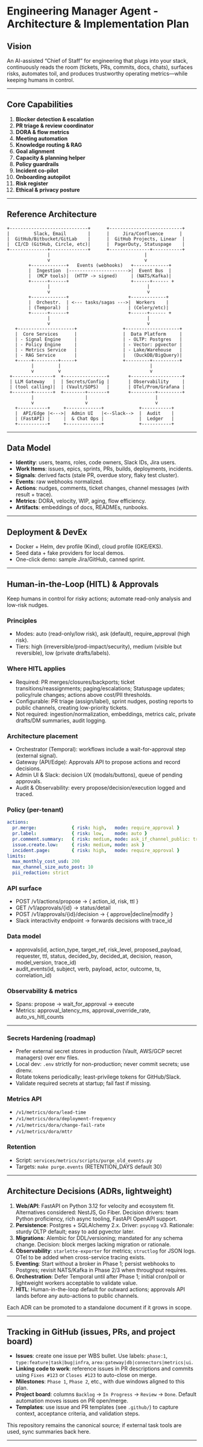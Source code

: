 # Engineering Manager Agent - Architecture & Implementation Plan

## Vision

An AI-assisted “Chief of Staff” for engineering that plugs into your stack, continuously reads the room (tickets, PRs, commits, docs, chats), surfaces risks, automates toil, and produces trustworthy operating metrics—while keeping humans in control.

---

## Core Capabilities

1. **Blocker detection & escalation**
2. **PR triage & review coordinator**
3. **DORA & flow metrics**
4. **Meeting automation**
5. **Knowledge routing & RAG**
6. **Goal alignment**
7. **Capacity & planning helper**
8. **Policy guardrails**
9. **Incident co-pilot**
10. **Onboarding autopilot**
11. **Risk register**
12. **Ethical & privacy posture**

---

## Reference Architecture

```text
+-----------------------------+      +---------------------------+
|         Slack, Email        |      |     Jira/Confluence      |
|  GitHub/Bitbucket/GitLab    |      |  GitHub Projects, Linear  |
|  CI/CD (GitHub, Circle, etc)|      |  PagerDuty, Statuspage    |
+--------------+--------------+      +---------------+-----------+
               |                                   |
               v                                   v
        +-------------+   Events (webhooks)   +-------------+
        |  Ingestion  |---------------------->|  Event Bus  |
        |  (MCP tools)|  (HTTP -> signed)     | (NATS/Kafka)|
        +------+------+                       +------+------ +
               |                                    |
               v                                    v
        +-------------+                      +-------------+
        |  Orchestr.  | <--- tasks/sagas --->|  Workers    |
        | (Temporal)  |                      | (Celery/etc)|
        +------+------+                      +------+------ +
               |                                    |
               v                                    v
   +---------------------+                 +--------------------+
   |  Core Services      |                 |  Data Platform     |
   | - Signal Engine     |                 | - OLTP: Postgres   |
   | - Policy Engine     |                 | - Vector: pgvector |
   | - Metrics Service   |                 | - Lake/Warehouse   |
   | - RAG Service       |                 |   (DuckDB/BigQuery)|
   +-----+---------+-----+                 +---------+----------+
         |         |                                 |
         v         v                                 v
 +---------------+  +----------------+       +-------------------+
 | LLM Gateway   |  | Secrets/Config |       | Observability     |
 | (tool calling)|  | (Vault/SOPS)   |       | OTel/Prom/Grafana |
 +-------+-------+  +--------+-------+       +---------+---------+
         |                   |                         |
         v                   v                         v
   +-----------+     +-------------+             +-----------+
   |  API/Edge |<--->|  Admin UI   |<--Slack-->  |  Audit    |
   | (FastAPI) |     |  & Chat Ops |             |  Ledger   |
   +-----------+     +-------------+             +-----------+
```

---

## Data Model

- **Identity**: users, teams, roles, code owners, Slack IDs, Jira users.
- **Work Items**: issues, epics, sprints, PRs, builds, deployments, incidents.
- **Signals**: derived facts (stale PR, overdue story, flaky test cluster).
- **Events**: raw webhooks normalized.
- **Actions**: nudges, comments, ticket changes, channel messages (with result + trace).
- **Metrics**: DORA, velocity, WIP, aging, flow efficiency.
- **Artifacts**: embeddings of docs, READMEs, runbooks.

---

## Deployment & DevEx

- Docker + Helm, dev profile (Kind), cloud profile (GKE/EKS).
- Seed data + fake providers for local demos.
- One-click demo: sample Jira/GitHub, canned sprint.

---

## Human-in-the-Loop (HITL) & Approvals

Keep humans in control for risky actions; automate read-only analysis and low-risk nudges.

### Principles

- Modes: auto (read-only/low risk), ask (default), require_approval (high risk).
- Tiers: high (irreversible/prod-impact/security), medium (visible but reversible), low (private drafts/labels).

### Where HITL applies

- Required: PR merges/closures/backports; ticket transitions/reassignments; paging/escalations; Statuspage updates; policy/rule changes; actions above cost/PII thresholds.
- Configurable: PR triage (assign/label), sprint nudges, posting reports to public channels, creating low-priority tickets.
- Not required: ingestion/normalization, embeddings, metrics calc, private drafts/DM summaries, audit logging.

### Architecture placement

- Orchestrator (Temporal): workflows include a wait-for-approval step (external signal).
- Gateway (API/Edge): Approvals API to propose actions and record decisions.
- Admin UI & Slack: decision UX (modals/buttons), queue of pending approvals.
- Audit & Observability: every propose/decision/execution logged and traced.

### Policy (per-tenant)

```yaml
actions:
  pr.merge:             { risk: high,   mode: require_approval }
  pr.label:             { risk: low,    mode: auto }
  pr.comment.summary:   { risk: medium, mode: ask_if_channel_public: true }
  issue.create.low:     { risk: medium, mode: ask }
  incident.page:        { risk: high,   mode: require_approval }
limits:
  max_monthly_cost_usd: 200
  max_channel_size_auto_post: 10
  pii_redaction: strict
```

### API surface

- POST /v1/actions/propose → { action_id, risk, ttl }
- GET /v1/approvals/{id} → status/detail
- POST /v1/approvals/{id}/decision → { approve|decline|modify }
- Slack interactivity endpoint → forwards decisions with trace_id

### Data model

- approvals(id, action_type, target_ref, risk_level, proposed_payload, requester, ttl, status, decided_by, decided_at, decision, reason, model_version, trace_id)
- audit_events(id, subject, verb, payload, actor, outcome, ts, correlation_id)

### Observability & metrics

- Spans: propose → wait_for_approval → execute
- Metrics: approval_latency_ms, approval_override_rate, auto_vs_hitl_counts

---

### Secrets Hardening (roadmap)

- Prefer external secret stores in production (Vault, AWS/GCP secret managers) over env files.
- Local dev: `.env` strictly for non-production; never commit secrets; use direnv.
- Rotate tokens periodically; least-privilege tokens for GitHub/Slack.
- Validate required secrets at startup; fail fast if missing.

### Metrics API

- `/v1/metrics/dora/lead-time`
- `/v1/metrics/dora/deployment-frequency`
- `/v1/metrics/dora/change-fail-rate`
- `/v1/metrics/dora/mttr`

### Retention

- Script: `services/metrics/scripts/purge_old_events.py`
- Targets: `make purge.events` (RETENTION_DAYS default 30)

---

## Architecture Decisions (ADRs, lightweight)

1. **Web/API**: FastAPI on Python 3.12 for velocity and ecosystem fit. Alternatives considered: NestJS, Go Fiber. Decision drivers: team Python proficiency, rich async tooling, FastAPI OpenAPI support.
2. **Persistence**: Postgres + SQLAlchemy 2.x. Driver: `psycopg` v3. Rationale: sturdy OLTP default; easy to add pgvector later.
3. **Migrations**: Alembic for DDL/versioning; mandated for any schema change. Decision: block merges lacking migration or rationale.
4. **Observability**: `starlette-exporter` for metrics; `structlog` for JSON logs. OTel to be added when cross-service tracing exists.
5. **Eventing**: Start without a broker in Phase 1; persist webhooks to Postgres; revisit NATS/Kafka in Phase 2/3 when throughput requires.
6. **Orchestration**: Defer Temporal until after Phase 1; initial cron/poll or lightweight workers acceptable to validate value.
7. **HITL**: Human-in-the-loop default for outward actions; approvals API lands before any auto-actions to public channels.

Each ADR can be promoted to a standalone document if it grows in scope.

---

## Tracking in GitHub (issues, PRs, and project board)

- **Issues**: create one issue per WBS bullet. Use labels: `phase:1`, `type:feature|task|bug|infra`, `area:gateway|db|connectors|metrics|ui`.
- **Linking code to work**: reference issues in PR descriptions and commits using `Fixes #123` or `Closes #123` to auto-close on merge.
- **Milestones**: `Phase 1`, `Phase 2`, etc., with due windows aligned to this plan.
- **Project board**: columns `Backlog` → `In Progress` → `Review` → `Done`. Default automation moves issues on PR open/merge.
- **Templates**: use issue and PR templates (see `.github/`) to capture context, acceptance criteria, and validation steps.

This repository remains the canonical source; if external task tools are used, sync summaries back here.

---
